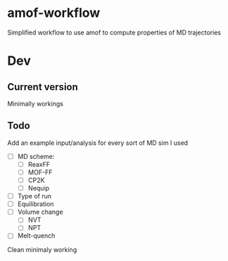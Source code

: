 # amof-workflow
Simplified workflow to use amof to compute properties of MD trajectories

# Dev

## Current version

Minimally workings

## Todo

Add an example input/analysis for every sort of MD sim I used

- [ ] MD scheme:
  - [ ] ReaxFF
  - [ ]  MOF-FF
  - [ ] CP2K
  - [ ]  Nequip
- [ ]  Type of run
  - [ ] Equilibration
  - [ ] Volume change
    - [ ] NVT
    - [ ] NPT
  - [ ] Melt-quench

Clean minimaly working